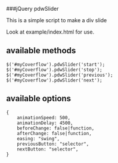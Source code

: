 ###jQuery pdwSlider

This is a simple script to make a div slide
    
Look at example/index.html for use.

## available methods
```
$('#myCoverflow').pdwSlider('start');
$('#myCoverflow').pdwSlider('stop');
$('#myCoverflow').pdwSlider('previous');
$('#myCoverflow').pdwSlider('next');

```

## available options
```
{
    animationSpeed: 500,
    animationDelay: 4500,
    beforeChange: false|function,
    afterChange: false|function,
    easing: "swing",
    previousButton: "selector",
    nextButton: "selector",
}
```